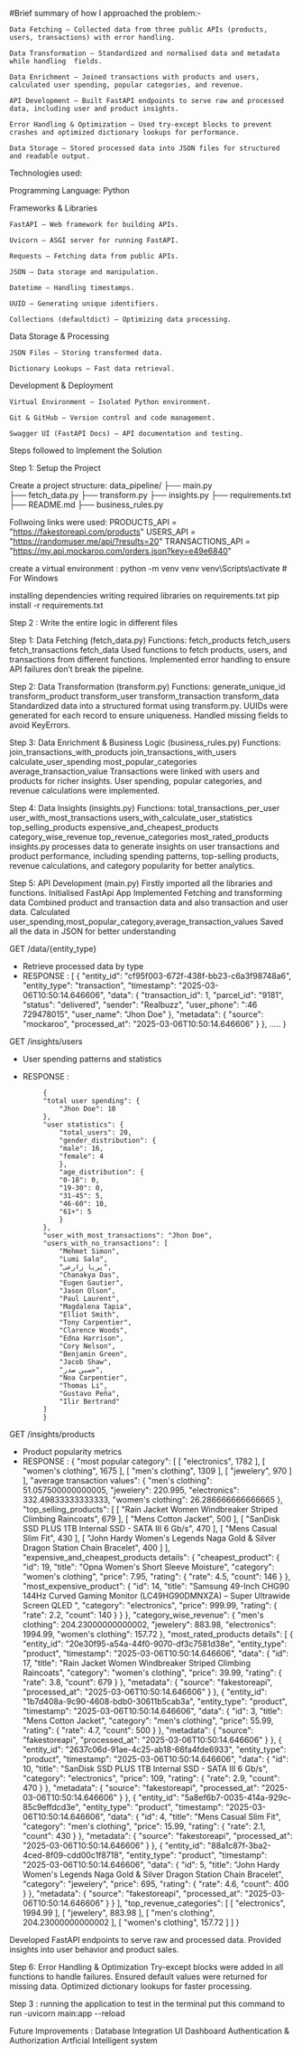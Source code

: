 #Brief summary of how I approached the problem:-

    Data Fetching – Collected data from three public APIs (products, users, transactions) with error handling.
    
    Data Transformation – Standardized and normalised data and metadata while handling  fields.
    
    Data Enrichment – Joined transactions with products and users, calculated user spending, popular categories, and revenue.
    
    API Development – Built FastAPI endpoints to serve raw and processed data, including user and product insights.
    
    Error Handling & Optimization – Used try-except blocks to prevent crashes and optimized dictionary lookups for performance.
    
    Data Storage – Stored processed data into JSON files for structured and readable output.

Technologies used:

Programming Language: Python

Frameworks & Libraries

    FastAPI – Web framework for building APIs.
    
    Uvicorn – ASGI server for running FastAPI.
    
    Requests – Fetching data from public APIs.
    
    JSON – Data storage and manipulation.
    
    Datetime – Handling timestamps.
    
    UUID – Generating unique identifiers.

    Collections (defaultdict) – Optimizing data processing.

Data Storage & Processing

    JSON Files – Storing transformed data.
    
    Dictionary Lookups – Fast data retrieval.

Development & Deployment

    Virtual Environment – Isolated Python environment.
    
    Git & GitHub – Version control and code management.
    
    Swagger UI (FastAPI Docs) – API documentation and testing.
    

Steps followed to Implement the Solution

Step 1: Setup the Project

Create a project structure:
    data_pipeline/
    ├── main.py  
    ├── fetch_data.py
    ├── transform.py
    ├── insights.py
    ├── requirements.txt
    ├── README.md
    ├── business_rules.py

Follwoing links were used:
    PRODUCTS_API = "https://fakestoreapi.com/products"
    USERS_API = "https://randomuser.me/api/?results=20"
    TRANSACTIONS_API = "https://my.api.mockaroo.com/orders.json?key=e49e6840"

create a virtual environment :
    python -m venv venv
    venv\Scripts\activate     # For Windows

installing dependencies
    writing required libraries on requirements.txt
    pip install -r requirements.txt


Step 2 : Write the entire logic in different files 

Step 1: Data Fetching (fetch_data.py)
    Functions:
        fetch_products
        fetch_users
        fetch_transactions
        fetch_data
    Used functions to fetch products, users, and transactions from different functions.
    Implemented error handling to ensure API failures don’t break the pipeline.

Step 2: Data Transformation (transform.py)
    Functions:
        generate_unique_id
        transform_product
        transform_user
        transform_transaction
        transform_data
    Standardized data into a structured format using transform.py.
    UUIDs were generated for each record to ensure uniqueness.
    Handled missing fields to avoid KeyErrors.

Step 3: Data Enrichment & Business Logic (business_rules.py)
    Functions:
        join_transactions_with_products
        join_transactions_with_users
        calculate_user_spending
        most_popular_categories
        average_transaction_value
    Transactions were linked with users and products for richer insights.
    User spending, popular categories, and revenue calculations were implemented.

Step 4: Data Insights (insights.py)
Functions:
    total_transactions_per_user
    user_with_most_transactions
    users_with_calculate_user_statistics
    top_selling_products
    expensive_and_cheapest_products
    category_wise_revenue
    top_revenue_categories
    most_rated_products
insights.py processes data to generate insights on user transactions and product performance, including spending patterns, top-selling products, revenue calculations, and category popularity for better analytics.

Step 5: API Development (main.py)
    Firstly imported all the libraries and functions.
    Initialised FastApi App
    Implemented  Fetching and transforming data
    Combined product and transaction data and also transaction and user data.
    Calculated user_spending,most_popular_category,average_transaction_values
    Saved all the data in JSON for better understanding

 GET /data/{entity_type} 
 - Retrieve processed data  by type 
 - RESPONSE :
            [
                {
                    "entity_id": "cf95f003-672f-438f-bb23-c6a3f98748a6",
                    "entity_type": "transaction",
                    "timestamp": "2025-03-06T10:50:14.646606",
                    "data": {
                    "transaction_id": 1,
                    "parcel_id": "9181",
                    "status": "delivered",
                    "sender": "Realbuzz",
                    "user_phone": ":46 729478015",
                    "user_name": "Jhon Doe"
                    },
                    "metadata": {
                    "source": "mockaroo",
                    "processed_at": "2025-03-06T10:50:14.646606"
                    }
                },
                .....
                }

 GET /insights/users 
 - User spending patterns and statistics 
 - RESPONSE :
       
            {
            "total user spending": {
                "Jhon Doe": 10
            },
            "user statistics": {
                "total_users": 20,
                "gender_distribution": {
                "male": 16,
                "female": 4
                },
                "age_distribution": {
                "0-18": 0,
                "19-30": 0,
                "31-45": 5,
                "46-60": 10,
                "61+": 5
                }
            },
            "user_with_most_transactions": "Jhon Doe",
            "users_with_no_transactions": [
                "Mehmet Simon",
                "Lumi Salo",
                "پریا زارعی",
                "Chanakya Das",
                "Eugen Gautier",
                "Jason Olson",
                "Paul Laurent",
                "Magdalena Tapia",
                "Elliot Smith",
                "Tony Carpentier",
                "Clarence Woods",
                "Edna Harrison",
                "Cory Nelson",
                "Benjamin Green",
                "Jacob Shaw",
                "حسین صدر",
                "Noa Carpentier",
                "Thomas Li",
                "Gustavo Peña",
                "Ilir Bertrand"
            ]
            } 

 GET /insights/products 
 - Product popularity metrics
 - RESPONSE :
            {
            "most popular category": [
                [
                "electronics",
                1782
                ],
                [
                "women's clothing",
                1675
                ],
                [
                "men's clothing",
                1309
                ],
                [
                "jewelery",
                970
                ]
            ],
            "average transaction values": {
                "men's clothing": 51.057500000000005,
                "jewelery": 220.995,
                "electronics": 332.49833333333333,
                "women's clothing": 26.286666666666665
            },
            "top_selling_products": [
                [
                "Rain Jacket Women Windbreaker Striped Climbing Raincoats",
                679
                ],
                [
                "Mens Cotton Jacket",
                500
                ],
                [
                "SanDisk SSD PLUS 1TB Internal SSD - SATA III 6 Gb/s",
                470
                ],
                [
                "Mens Casual Slim Fit",
                430
                ],
                [
                "John Hardy Women's Legends Naga Gold & Silver Dragon Station Chain Bracelet",
                400
                ]
            ],
            "expensive_and_cheapest_products details": {
                "cheapest_product": {
                "id": 19,
                "title": "Opna Women's Short Sleeve Moisture",
                "category": "women's clothing",
                "price": 7.95,
                "rating": {
                    "rate": 4.5,
                    "count": 146
                }
                },
                "most_expensive_product": {
                "id": 14,
                "title": "Samsung 49-Inch CHG90 144Hz Curved Gaming Monitor (LC49HG90DMNXZA) – Super Ultrawide Screen QLED ",
                "category": "electronics",
                "price": 999.99,
                "rating": {
                    "rate": 2.2,
                    "count": 140
                }
                }
            },
            "category_wise_revenue": {
                "men's clothing": 204.23000000000002,
                "jewelery": 883.98,
                "electronics": 1994.99,
                "women's clothing": 157.72
            },
            "most_rated_products details": [
                {
                "entity_id": "20e30f95-a54a-44f0-9070-df3c7581d38e",
                "entity_type": "product",
                "timestamp": "2025-03-06T10:50:14.646606",
                "data": {
                    "id": 17,
                    "title": "Rain Jacket Women Windbreaker Striped Climbing Raincoats",
                    "category": "women's clothing",
                    "price": 39.99,
                    "rating": {
                    "rate": 3.8,
                    "count": 679
                    }
                },
                "metadata": {
                    "source": "fakestoreapi",
                    "processed_at": "2025-03-06T10:50:14.646606"
                }
                },
                {
                "entity_id": "1b7d408a-9c90-4608-bdb0-30611b5cab3a",
                "entity_type": "product",
                "timestamp": "2025-03-06T10:50:14.646606",
                "data": {
                    "id": 3,
                    "title": "Mens Cotton Jacket",
                    "category": "men's clothing",
                    "price": 55.99,
                    "rating": {
                    "rate": 4.7,
                    "count": 500
                    }
                },
                "metadata": {
                    "source": "fakestoreapi",
                    "processed_at": "2025-03-06T10:50:14.646606"
                }
                },
                {
                "entity_id": "2637c06d-91ae-4c25-ab18-66fa4fde6933",
                "entity_type": "product",
                "timestamp": "2025-03-06T10:50:14.646606",
                "data": {
                    "id": 10,
                    "title": "SanDisk SSD PLUS 1TB Internal SSD - SATA III 6 Gb/s",
                    "category": "electronics",
                    "price": 109,
                    "rating": {
                    "rate": 2.9,
                    "count": 470
                    }
                },
                "metadata": {
                    "source": "fakestoreapi",
                    "processed_at": "2025-03-06T10:50:14.646606"
                }
                },
                {
                "entity_id": "5a8ef6b7-0035-414a-929c-85c9effdcd3e",
                "entity_type": "product",
                "timestamp": "2025-03-06T10:50:14.646606",
                "data": {
                    "id": 4,
                    "title": "Mens Casual Slim Fit",
                    "category": "men's clothing",
                    "price": 15.99,
                    "rating": {
                    "rate": 2.1,
                    "count": 430
                    }
                },
                "metadata": {
                    "source": "fakestoreapi",
                    "processed_at": "2025-03-06T10:50:14.646606"
                }
                },
                {
                "entity_id": "88a1c87f-3ba2-4ced-8f09-cdd00c1f8718",
                "entity_type": "product",
                "timestamp": "2025-03-06T10:50:14.646606",
                "data": {
                    "id": 5,
                    "title": "John Hardy Women's Legends Naga Gold & Silver Dragon Station Chain Bracelet",
                    "category": "jewelery",
                    "price": 695,
                    "rating": {
                    "rate": 4.6,
                    "count": 400
                    }
                },
                "metadata": {
                    "source": "fakestoreapi",
                    "processed_at": "2025-03-06T10:50:14.646606"
                }
                }
            ],
            "top_revenue_categories": [
                [
                "electronics",
                1994.99
                ],
                [
                "jewelery",
                883.98
                ],
                [
                "men's clothing",
                204.23000000000002
                ],
                [
                "women's clothing",
                157.72
                ]
            ]
            }

Developed FastAPI endpoints to serve raw and processed data.
Provided insights into user behavior and product sales.

Step 6: Error Handling & Optimization
Try-except blocks were added in all functions to handle failures.
Ensured default values were returned for missing data.
Optimized dictionary lookups for faster processing.


Step 3 : running the application to test
    in the terminal put this command to run
    -uvicorn main:app --reload


Future Improvements :
    Database Integration
    UI Dashboard
    Authentication & Authorization 
    Artficial Intelligent system

